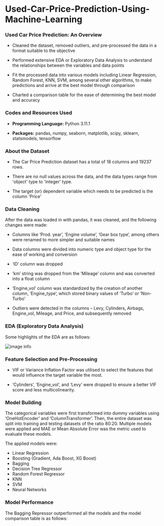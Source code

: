 # Used-Car-Price-Prediction-Using-Machine-Learning

### **Used Car Price Prediction: An Overview**  

* Cleaned the dataset, removed outliers, and pre-processed the data in a format suitable to the objective 

* Performed extensive EDA or Exploratory Data Analysis to understand the relationships between the variables and data points 

* Fit the processed data into various models including Linear Regression, Random Forest, KNN, SVM, among several other algorithms, to make predictions and arrive at the best model through comparison 

* Charted a comparison table for the ease of determining the best model and accuracy


### **Codes and Resources Used**

* **Programming Language:** Python 3.11.1

* **Packages:** pandas, numpy, seaborn, matplotlib, scipy, sklearn, statsmodels, tensorflow

### **About the Dataset**

* The Car Price Prediction dataset has a total of 18 columns and 19237 rows.

* There are no null values across the data, and the data types range from 'object' type to 'integer' type.

* The target (or) dependent variable which needs to be predicted is the column 'Price' 


### **Data Cleaning**

After the data was loaded in with pandas, it was cleaned, and the following changes were made:

* Columns like ‘Prod. year’, ‘Engine volume’, ‘Gear box type’, among others were renamed to more simpler and suitable names

* Data columns were divided into numeric type and object type for the ease of working and conversion

* ‘ID’ column was dropped

* ‘km’ string was dropped from the ‘Mileage’ column and was converted into a float column

* ‘Engine_vol’ column was standardized by the creation of another column, ‘Engine_type’, which stored binary values of ‘Turbo’ or ‘Non-Turbo’

* Outliers were detected in the columns – Levy, Cylinders, Airbags, Engine_vol, Mileage, and Price, and subsequently removed


### **EDA (Exploratory Data Analysis)**

Some highlights of the EDA are as follows:

![image info](/images/1.png)


### **Feature Selection and Pre-Processing**

* VIF or Variance Inflation Factor was utilised to select the features that would influence the target variable the most. 

* ‘Cylinders’, ‘Engine_vol’, and ‘Levy’ were dropped to ensure a better VIF score and less multicolinearity.  


### **Model Building**

The categorical variables were first transformed into dummy variables using ‘OneHotEncoder’ and ‘ColumnTransformer’. Then, the entire dataset was split into training and testing datasets of the ratio 80:20. Multiple models were applied and MAE or Mean Absolute Error was the metric used to evaluate these models. 

The applied models were:
* Linear Regression
* Boosting (Gradient, Ada Boost, XG Boost)
* Bagging
* Decision Tree Regressor
* Random Forest Regressor
* KNN
* SVM
* Neural Networks


### **Model Performance**

The Bagging Repressor outperformed all the models and the model comparison table is as follows:

